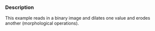 ### Description
This example reads in a binary image and dilates one value and erodes another (morphological operations).
